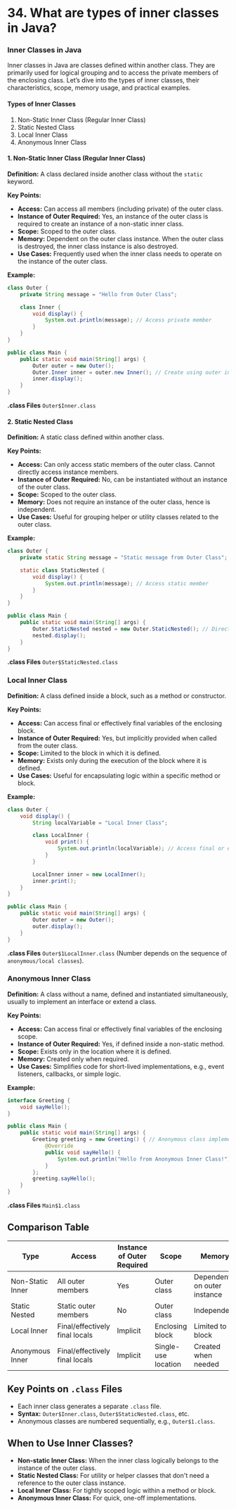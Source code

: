 # 34. What are types of inner classes in Java?


### Inner Classes in Java

Inner classes in Java are classes defined within another class. They are primarily used for logical grouping and to access the private members of the enclosing class. Let’s dive into the types of inner classes, their characteristics, scope, memory usage, and practical examples.

#### Types of Inner Classes
1. Non-Static Inner Class (Regular Inner Class)
2. Static Nested Class
3. Local Inner Class
4. Anonymous Inner Class

#### 1. Non-Static Inner Class (Regular Inner Class)
**Definition:** A class declared inside another class without the `static` keyword.

**Key Points:**
- **Access:** Can access all members (including private) of the outer class.
- **Instance of Outer Required:** Yes, an instance of the outer class is required to create an instance of a non-static inner class.
- **Scope:** Scoped to the outer class.
- **Memory:** Dependent on the outer class instance. When the outer class is destroyed, the inner class instance is also destroyed.
- **Use Cases:** Frequently used when the inner class needs to operate on the instance of the outer class.

**Example:**
```java
class Outer {
    private String message = "Hello from Outer Class";

    class Inner {
        void display() {
            System.out.println(message); // Access private member
        }
    }
}

public class Main {
    public static void main(String[] args) {
        Outer outer = new Outer();
        Outer.Inner inner = outer.new Inner(); // Create using outer instance
        inner.display();
    }
}
```

**.class Files**
`Outer$Inner.class`

#### 2. Static Nested Class
**Definition:** A static class defined within another class.

**Key Points:**
- **Access:** Can only access static members of the outer class. Cannot directly access instance members.
- **Instance of Outer Required:** No, can be instantiated without an instance of the outer class.
- **Scope:** Scoped to the outer class.
- **Memory:** Does not require an instance of the outer class, hence is independent.
- **Use Cases:** Useful for grouping helper or utility classes related to the outer class.

**Example:**
```java
class Outer {
    private static String message = "Static message from Outer Class";

    static class StaticNested {
        void display() {
            System.out.println(message); // Access static member
        }
    }
}

public class Main {
    public static void main(String[] args) {
        Outer.StaticNested nested = new Outer.StaticNested(); // Direct instantiation
        nested.display();
    }
}
```
**.class Files**
`Outer$StaticNested.class`

### Local Inner Class
**Definition:** A class defined inside a block, such as a method or constructor.

**Key Points:**
- **Access:** Can access final or effectively final variables of the enclosing block.
- **Instance of Outer Required:** Yes, but implicitly provided when called from the outer class.
- **Scope:** Limited to the block in which it is defined.
- **Memory:** Exists only during the execution of the block where it is defined.
- **Use Cases:** Useful for encapsulating logic within a specific method or block.

**Example:**
```java
class Outer {
    void display() {
        String localVariable = "Local Inner Class";

        class LocalInner {
            void print() {
                System.out.println(localVariable); // Access final or effectively final variable
            }
        }

        LocalInner inner = new LocalInner();
        inner.print();
    }
}

public class Main {
    public static void main(String[] args) {
        Outer outer = new Outer();
        outer.display();
    }
}
```
**.class Files**
`Outer$1LocalInner.class` (Number depends on the sequence of `anonymous/local classes`).
### Anonymous Inner Class
**Definition:** A class without a name, defined and instantiated simultaneously, usually to implement an interface or extend a class.

**Key Points:**
- **Access:** Can access final or effectively final variables of the enclosing scope.
- **Instance of Outer Required:** Yes, if defined inside a non-static method.
- **Scope:** Exists only in the location where it is defined.
- **Memory:** Created only when required.
- **Use Cases:** Simplifies code for short-lived implementations, e.g., event listeners, callbacks, or simple logic.

**Example:**
```java
interface Greeting {
    void sayHello();
}

public class Main {
    public static void main(String[] args) {
        Greeting greeting = new Greeting() { // Anonymous class implementing Greeting
            @Override
            public void sayHello() {
                System.out.println("Hello from Anonymous Inner Class!");
            }
        };
        greeting.sayHello();
    }
}
```
**.class Files**
`Main$1.class`

## Comparison Table

| Type                | Access                       | Instance of Outer Required | Scope          | Memory                     | Use Cases                             |
|---------------------|------------------------------|----------------------------|----------------|----------------------------|---------------------------------------|
| Non-Static Inner    | All outer members            | Yes                        | Outer class    | Dependent on outer instance| Operating on outer instance           |
| Static Nested       | Static outer members         | No                         | Outer class    | Independent                | Utility/helper functionality          |
| Local Inner         | Final/effectively final locals | Implicit                  | Enclosing block| Limited to block           | Encapsulated method logic             |
| Anonymous Inner     | Final/effectively final locals | Implicit                  | Single-use location | Created when needed        | Event listeners, callbacks            |

## Key Points on `.class` Files

- Each inner class generates a separate `.class` file.
- **Syntax:** `Outer$Inner.class`, `Outer$StaticNested.class`, etc.
- Anonymous classes are numbered sequentially, e.g., `Outer$1.class`.

## When to Use Inner Classes?

- **Non-static Inner Class:** When the inner class logically belongs to the instance of the outer class.
- **Static Nested Class:** For utility or helper classes that don't need a reference to the outer class instance.
- **Local Inner Class:** For tightly scoped logic within a method or block.
- **Anonymous Inner Class:** For quick, one-off implementations.






